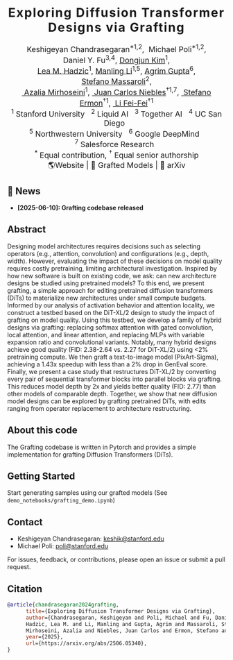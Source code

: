 <h1 align='center' style="text-align:center; font-weight:bold; font-size:2.0em;letter-spacing:2.0px;">
                Exploring Diffusion Transformer Designs via Grafting</h1>      
<p align='center' style="text-align:center;font-size:1.25em;">
    <a href="https://keshik6.github.io/" target="_blank" style="text-decoration: none;">Keshigeyan&nbsp;Chandrasegaran</a><sup>*1,2</sup>,&nbsp;
    <a href="https://zymrael.github.io" target="_blank" style="text-decoration: none;">Michael&nbsp;Poli</a><sup>*1,2</sup>,
              <a href="https://danfu.org" target="_blank" style="text-decoration: none;">Daniel&nbsp;Y.&nbsp;Fu</a><sup>3,4</sup>,
    <a href="https://sites.google.com/view/dongjun-kim"  target="_blank">Dongjun&nbsp;Kim</a><sup>1</sup>,<br/>
    <a href="https://lea-m-hadzic.github.io" target="_blank">Lea&nbsp;M.&nbsp;Hadzic</a><sup>1</sup>,
    <a href="https://limanling.github.io" target="_blank">Manling&nbsp;Li</a><sup>1,5</sup>,
    <a href="https://web.stanford.edu/~agrim/" target="_blank">Agrim&nbsp;Gupta</a><sup>6</sup>,
    <a href="https://jiajunwu.com"  target="_blank">Stefano&nbsp;Massaroli</a><sup>2</sup>,<br>
     <a href="http://azaliamirhoseini.com"  target="_blank">&nbsp;Azalia Mirhoseini</a><sup>1</sup>,
    <a href="https://www.niebles.net"  target="_blank">&nbsp;Juan Carlos Niebles</a><sup>&dagger;1,7</sup>,
    <a href="https://cs.stanford.edu/~ermon/"  target="_blank">&nbsp;Stefano Ermon</a><sup>&dagger;1</sup>,
    <a href="https://profiles.stanford.edu/fei-fei-li"  target="_blank">&nbsp;Li Fei-Fei</a><sup>&dagger;1</sup><a><br/>
<span class="author-block"><sup>1</sup>&nbsp;Stanford University&nbsp;&nbsp;</span>
<span class="author-block"><sup>2</sup>&nbsp;Liquid AI&nbsp;&nbsp;</span>
<span class="author-block"><sup>3</sup>&nbsp;Together AI&nbsp;&nbsp;</span>
<span class="author-block"><sup>4</sup>&nbsp;UC San Diego&nbsp;&nbsp;</span><br/>
<span class="author-block"><sup>5</sup>&nbsp;Northwestern University&nbsp;&nbsp;</span>
<span class="author-block"><sup>6</sup>&nbsp;Google DeepMind&nbsp;&nbsp;</span>
<span class="author-block"><sup>7</sup>&nbsp;Salesforce Research&nbsp;&nbsp;</span><br/>
<sup>*</sup>&nbsp;Equal contribution, <sup>&dagger;</sup>&nbsp;Equal senior authorship<br/>
<a href="https://grafting.stanford.edu" title="Website" target="_blank" rel="nofollow" style="text-decoration: none;">🌎Website</a> |
<a href="https://huggingface.co/grafting/" title="Grafted Models" target="_blank" rel="nofollow" style="text-decoration: none;">🤗 Grafted Models</a> |
<a href="https://arxiv.org/abs/2506.05340" title="arXiv" target="_blank" rel="nofollow" style="text-decoration: none;">📄 arXiv</a>
</p>


## 📣 News

- **[2025-06-10]: Grafting codebase released**


## Abstract
Designing model architectures requires decisions such as selecting operators (e.g., attention, convolution) and configurations (e.g., depth, width). However, evaluating the impact of these decisions on model quality requires costly pretraining, limiting architectural investigation. Inspired by how new software is built on existing code, we ask: can new architecture designs be studied using pretrained models? To this end, we present grafting, a simple approach for editing pretrained diffusion transformers (DiTs) to materialize new architectures under small compute budgets. Informed by our analysis of activation behavior and attention locality, we construct a testbed based on the DiT-XL/2 design to study the impact of grafting on model quality. Using this testbed, we develop a family of hybrid designs via grafting: replacing softmax attention with gated convolution, local attention, and linear attention, and replacing MLPs with variable expansion ratio and convolutional variants. Notably, many hybrid designs achieve good quality (FID: 2.38-2.64 vs. 2.27 for DiT-XL/2) using <2% pretraining compute. We then graft a text-to-image model (PixArt-Sigma), achieving a 1.43x speedup with less than a 2% drop in GenEval score. Finally, we present a case study that restructures DiT-XL/2 by converting every pair of sequential transformer blocks into parallel blocks via grafting. This reduces model depth by 2x and yields better quality (FID: 2.77) than other models of comparable depth. Together, we show that new diffusion model designs can be explored by grafting pretrained DiTs, with edits ranging from operator replacement to architecture restructuring.


## About this code
The Grafting codebase is written in Pytorch and provides a simple implementation for grafting Diffusion Transformers (DiTs).

## Getting Started
Start generating samples using our grafted models (See `demo_notebooks/grafting_demo.ipynb`)

## Contact
- Keshigeyan Chandrasegaran: keshik@stanford.edu
- Michael Poli: poli@stanford.edu

For issues, feedback, or contributions, please open an issue or submit a pull request.

## Citation

```bibtex
@article{chandrasegaran2024grafting,
      title={Exploring Diffusion Transformer Designs via Grafting},
      author={Chandrasegaran, Keshigeyan and Poli, Michael and Fu, Daniel Y. and Kim, Dongjun and 
      Hadzic, Lea M. and Li, Manling and Gupta, Agrim and Massaroli, Stefano and 
      Mirhoseini, Azalia and Niebles, Juan Carlos and Ermon, Stefano and Li, Fei-Fei},
      year={2025},
      url={https://arxiv.org/abs/2506.05340}, 
}
```
